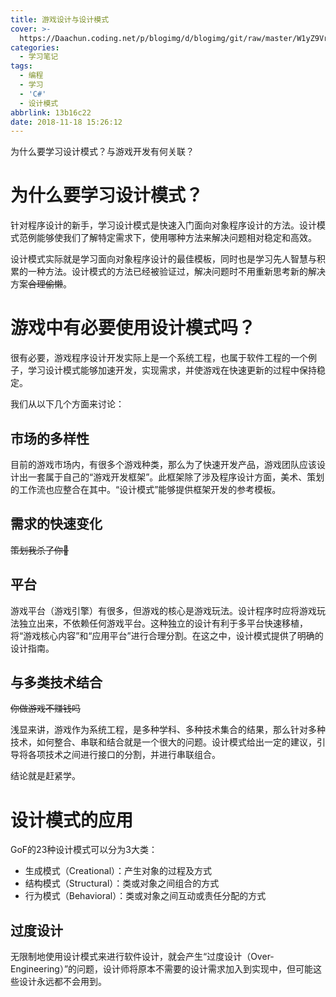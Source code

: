 ```yaml
---
title: 游戏设计与设计模式
cover: >-
  https://Daachun.coding.net/p/blogimg/d/blogimg/git/raw/master/W1yZ9Vr7XdaoYKP.png.png
categories:
  - 学习笔记
tags:
  - 编程
  - 学习
  - 'C#'
  - 设计模式
abbrlink: 13b16c22
date: 2018-11-18 15:26:12
---
```


为什么要学习设计模式？与游戏开发有何关联？

<!---more--->

# 为什么要学习设计模式？

针对程序设计的新手，学习设计模式是快速入门面向对象程序设计的方法。设计模式范例能够使我们了解特定需求下，使用哪种方法来解决问题相对稳定和高效。

设计模式实际就是学习面向对象程序设计的最佳模板，同时也是学习先人智慧与积累的一种方法。设计模式的方法已经被验证过，解决问题时不用重新思考新的解决方案<del>合理偷懒</del>。

# 游戏中有必要使用设计模式吗？

很有必要，游戏程序设计开发实际上是一个系统工程，也属于软件工程的一个例子，学习设计模式能够加速开发，实现需求，并使游戏在快速更新的过程中保持稳定。

我们从以下几个方面来讨论：

## 市场的多样性

目前的游戏市场内，有很多个游戏种类，那么为了快速开发产品，游戏团队应该设计出一套属于自己的“游戏开发框架”。此框架除了涉及程序设计方面，美术、策划的工作流也应整合在其中。“设计模式”能够提供框架开发的参考模板。

## 需求的快速变化

<del>策划我杀了你🐎</del>

## 平台

游戏平台（游戏引擎）有很多，但游戏的核心是游戏玩法。设计程序时应将游戏玩法独立出来，不依赖任何游戏平台。这种独立的设计有利于多平台快速移植，将“游戏核心内容”和“应用平台”进行合理分割。在这之中，设计模式提供了明确的设计指南。

## 与多类技术结合

<del>你做游戏不赚钱吗</del>

浅显来讲，游戏作为系统工程，是多种学科、多种技术集合的结果，那么针对多种技术，如何整合、串联和结合就是一个很大的问题。设计模式给出一定的建议，引导将各项技术之间进行接口的分割，并进行串联组合。


结论就是赶紧学。


# 设计模式的应用

GoF的23种设计模式可以分为3大类：

- 生成模式（Creational）：产生对象的过程及方式
- 结构模式（Structural）：类或对象之间组合的方式
- 行为模式（Behavioral）：类或对象之间互动或责任分配的方式

## 过度设计

无限制地使用设计模式来进行软件设计，就会产生“过度设计（Over-Engineering）”的问题，设计师将原本不需要的设计需求加入到实现中，但可能这些设计永远都不会用到。